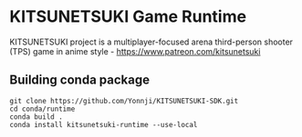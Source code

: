 KITSUNETSUKI Game Runtime
=========================

KITSUNETSUKI project is a multiplayer-focused arena
third-person shooter (TPS) game in anime style - https://www.patreon.com/kitsunetsuki


Building conda package
----------------------

```
git clone https://github.com/Yonnji/KITSUNETSUKI-SDK.git
cd conda/runtime
conda build .
conda install kitsunetsuki-runtime --use-local
```
